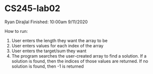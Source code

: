 # CS245-lab02
Ryan Dirajlal
Finished: 10:00am 9/11/2020

How to run:
1. User enters the length they want the array to be
2. User enters values for each index of the array
3. User enters the target/sum they want
4. The program searches the user-created array to find a solution.
If a solution is found, then the indices of those values are returned.
If no solution is found, then -1 is returned 
